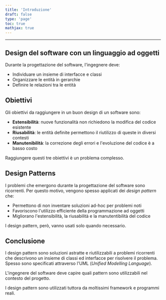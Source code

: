 ```yaml
---
title: 'Introduzione'
draft: false
type: 'page'
toc: true
mathjax: true
---
```


---

## Design del software con un linguaggio ad oggetti

Durante la progettazione del software, l'ingegnere deve:

- Individuare un insieme di interfacce e classi
- Organizzare le entità in gerarchie
- Definire le relazioni tra le entità

## Obiettivi

Gli obiettivi da raggiungere in un buon design di un software sono:

- **Estensibilità**: nuove funzionalità non richiedono la modifica del codice esistente
- **Riusabilità**: le entità definite permettono il riutilizzo di queste in diversi contesti
- **Manutenibilità**: la correzione degli errori e l'evoluzione del codice è a basso costo

Raggiungere questi tre obiettivi è un problema complesso.

## Design Patterns

I problemi che emergono durante la progettazione del software sono ricorrenti. Per questo motivo, vengono spesso applicati dei *design pattern* che:

- Permettono di non inventare soluzioni ad-hoc per problemi noti
- Favoriscono l'utilizzo efficiente della programmazione ad oggetti
- Migliorano l'estensibilità, la riusabilità e la manutentibilità del codice

I design pattern, però, vanno usati solo quando necessario.

## Conclusione

I design pattern sono soluzioni astratte e riutilizzabili a problemi ricorrenti che descrivono un insieme di classi ed interfacce per risolvere il problema. Spesso sono specificati attraverso l'UML (*Unified Modelling Language*).

L'ingegnere del software deve capire quali pattern sono utilizzabili nel contesto del progetto.

I design pattern sono utilizzati tuttora da moltissimi framework e programmi reali.
